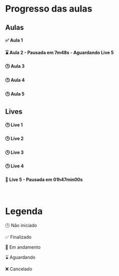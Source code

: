 # Progresso das aulas

## Aulas

#### ✅ Aula 1

#### ⌛ Aula 2 - Pausada em 7m48s - Aguardando Live 5

#### 🕒 Aula 3

#### 🕒 Aula 4
#### 🕒 Aula 5

## Lives

#### 🕒 Live 1

#### 🕒 Live 2

#### 🕒 Live 3

#### 🕒 Live 4

#### 🚧 Live 5 - Pausada em 01h47min00s

<br>

# Legenda

🕒 Não iniciado

✅ Finalizado

🚧 Em andamento

⌛ Aguardando

❌ Cancelado